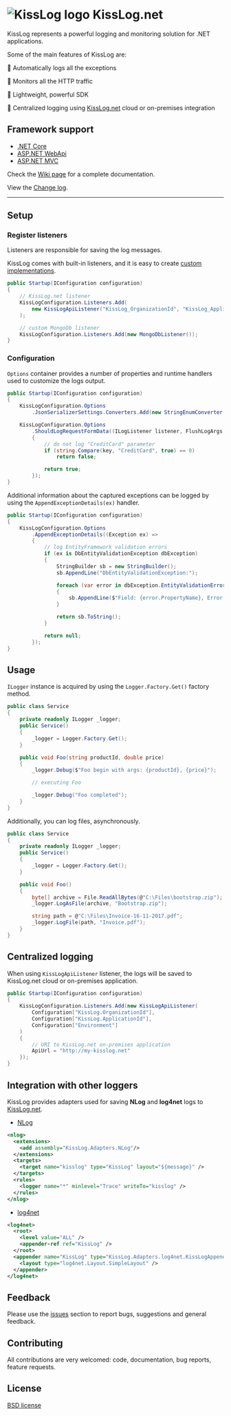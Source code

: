 # ![KissLog logo](https://kisslog.net/cdn/KissLog/logos/32.png) KissLog.net

KissLog represents a powerful logging and monitoring solution for .NET applications.

Some of the main features of KissLog are:

&#128313; Automatically logs all the exceptions

&#128313; Monitors all the HTTP traffic

&#128313; Lightweight, powerful SDK

&#128313; Centralized logging using [KissLog.net](https://kisslog.net) cloud or on-premises integration

## Framework support

- [.NET Core](https://github.com/KissLog-net/KissLog.Sdk/wiki/Install-Net-Core)
- [ASP.NET WebApi](https://github.com/KissLog-net/KissLog.Sdk/wiki/Install-AspNet-WebApi)
- [ASP.NET MVC](https://github.com/KissLog-net/KissLog.Sdk/wiki/Install-AspNet-Mvc)

Check the [Wiki page](https://github.com/KissLog-net/KissLog.Sdk/wiki) for a complete documentation.

View the [Change log](https://github.com/KissLog-net/KissLog.Sdk/wiki/ChangeLog).

---

## Setup

### Register listeners

Listeners are responsible for saving the log messages.

KissLog comes with built-in listeners, and it is easy to create [custom implementations](https://github.com/KissLog-net/KissLog.Sdk/wiki/Custom-output).

```csharp
public Startup(IConfiguration configuration)
{
    // KissLog.net listener
    KissLogConfiguration.Listeners.Add(
        new KissLogApiListener("KissLog_OrganizationId", "KissLog_ApplicationId", "Staging")
    );

    // custom MongoDb listener
    KissLogConfiguration.Listeners.Add(new MongoDbListener());
}
```

### Configuration

`Options` container provides a number of properties and runtime handlers used to customize the logs output.

```csharp
public Startup(IConfiguration configuration)
{
    KissLogConfiguration.Options
        .JsonSerializerSettings.Converters.Add(new StringEnumConverter());

    KissLogConfiguration.Options
        .ShouldLogRequestFormData((ILogListener listener, FlushLogArgs args, string key) =>
        {
            // do not log "CreditCard" parameter
            if (string.Compare(key, "CreditCard", true) == 0)
                return false;

            return true;
        });
}
```

Additional information about the captured exceptions can be logged by using the `AppendExceptionDetails(ex)` handler.

```csharp
public Startup(IConfiguration configuration)
{
    KissLogConfiguration.Options
        .AppendExceptionDetails((Exception ex) =>
        {
            // log EntityFramework validation errors
            if (ex is DbEntityValidationException dbException)
            {
                StringBuilder sb = new StringBuilder();
                sb.AppendLine("DbEntityValidationException:");

                foreach (var error in dbException.EntityValidationErrors.SelectMany(p => p.ValidationErrors))
                {
                    sb.AppendLine($"Field: {error.PropertyName}, Error: {error.ErrorMessage}");
                }

                return sb.ToString();
            }

            return null;
        });
}
```

## Usage

`ILogger` instance is acquired by using the `Logger.Factory.Get()` factory method.

```csharp
public class Service
{
    private readonly ILogger _logger;
    public Service()
    {
        _logger = Logger.Factory.Get();
    }

    public void Foo(string productId, double price)
    {
        _logger.Debug($"Foo begin with args: {productId}, {price}");

        // executing Foo

        _logger.Debug("Foo completed");
    }
}
```

Additionally, you can log files, asynchronously.

```csharp
public class Service
{
    private readonly ILogger _logger;
    public Service()
    {
        _logger = Logger.Factory.Get();
    }

    public void Foo()
    {
        byte[] archive = File.ReadAllBytes(@"C:\Files\bootstrap.zip");
        _logger.LogAsFile(archive, "Bootstrap.zip");

        string path = @"C:\Files\Invoice-16-11-2017.pdf";
        _logger.LogFile(path, "Invoice.pdf");
    }
}
```

## Centralized logging

When using `KissLogApiListener` listener, the logs will be saved to KissLog.net cloud or on-premises application.

```csharp
public Startup(IConfiguration configuration)
{
    KissLogConfiguration.Listeners.Add(new KissLogApiListener(
        Configuration["KissLog.OrganizationId"],
        Configuration["KissLog.ApplicationId"],
        Configuration["Environment"]
    )
    {
        // URI to KissLog.net on-premises application
        ApiUrl = "http://my-kisslog.net"
    });
}
```

## Integration with other loggers

KissLog provides adapters used for saving **NLog** and **log4net** logs to [KissLog.net](https://kisslog.net).

- [NLog](https://github.com/KissLog-net/KissLog.samples/tree/master/src/NLog-integration)

```xml
<nlog>
  <extensions>
    <add assembly="KissLog.Adapters.NLog"/>
  </extensions>
  <targets>
    <target name="kisslog" type="KissLog" layout="${message}" />
  </targets>
  <rules>
    <logger name="*" minlevel="Trace" writeTo="kisslog" />
  </rules>
</nlog>
```

- [log4net](https://github.com/KissLog-net/KissLog.samples/tree/master/src/log4net-integration)

```xml
﻿<log4net>
  <root>
    <level value="ALL" />
    <appender-ref ref="KissLog" />
  </root>
  <appender name="KissLog" type="KissLog.Adapters.log4net.KissLogAppender, KissLog.Adapters.log4net">
    <layout type="log4net.Layout.SimpleLayout" />
  </appender>
</log4net>
```

## Feedback

Please use the [issues](https://github.com/KissLog-net/KissLog.Sdk/issues) section to report bugs, suggestions and general feedback.

## Contributing

All contributions are very welcomed: code, documentation, bug reports, feature requests.

## License

[BSD license](/LICENSE.md)
